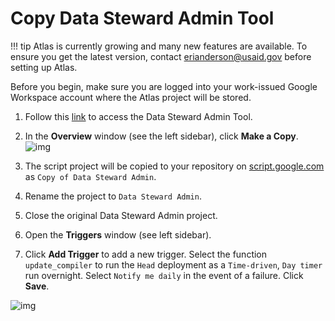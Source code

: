 # Copy Data Steward Admin Tool

!!! tip
    Atlas is currently growing and many new features are available. To ensure you get the latest version, contact erianderson@usaid.gov before setting up Atlas.

Before you begin, make sure you are logged into your work-issued Google Workspace account where the Atlas project will be stored.

1. Follow this [link](https://script.google.com/d/1WrrdjjEfdI3tT5QD1obSuMtiJRTbGZ_U3-RonWcfF4Ft_K6ZnYC0tozi/edit?usp=sharing) to access the Data Steward Admin Tool.

2. In the **Overview** window (see the left sidebar), click **Make a Copy**. 
   ![img](https://storage.googleapis.com/ei-dev-assets/assets/chrome_q0QiNe3nSW.png)

3. The script project will be copied to your repository on [script.google.com](https://script.google.com/home) as `Copy of Data Steward Admin`. 

4. Rename the project to `Data Steward Admin`.

5. Close the original Data Steward Admin project.

6. Open the **Triggers** window (see left sidebar).

7. Click **Add Trigger** to add a new trigger. Select the function `update_compiler` to run the `Head` deployment as a `Time-driven`, `Day timer` run overnight. Select `Notify me daily` in the event of a failure. Click **Save**.

   

![img](https://storage.googleapis.com/ei-dev-assets/assets/chrome_qkcp0qdnHN.png)
